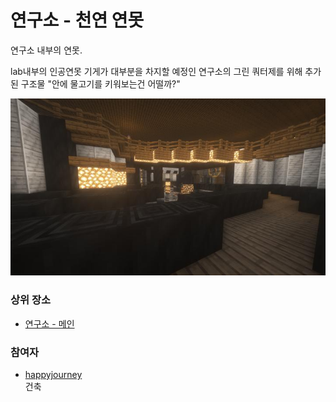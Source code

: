 # 연구소 - 천연 연못

연구소 내부의 연못.

lab내부의 인공연못 기게가 대부분을 차지할 예정인 연구소의 그린 쿼터제를 위해 추가된 구조물 
"안에 물고기를 키워보는건 어떨까?"

![asdf](../../asset/buildings/lab_pond/main.jpg)


### 상위 장소
<!-- tag_source_open:link_list:child_spot -->
- [연구소 - 메인](lab.md)
<!-- tag_close -->


<!-- ### 하위 장소 목록 -->
<!-- tag_target_open:reverse_link_list:child_spot -->
<!-- tag_arg:preset:spots_inside -->
<!-- tag_close -->


<!-- ### 보유 시설 목록 -->
<!-- tag_target_open:reverse_link_list:building_spot -->
<!-- tag_arg:preset:systems_inside -->
<!-- tag_close -->



### 참여자
<!-- tag_source_open:link_list:member_contribute -->
- [happyjourney](../members/happyjourney.md)  
건축
<!-- tag_close-->